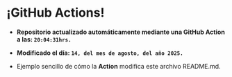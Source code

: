 # ¡GitHub Actions!
* **Repositorio actualizado automáticamente mediante una GitHub Action a las: `20:04:31hrs.`**
* **Modificado el día: `14, del mes de agosto, del año 2025.`**

* Ejemplo sencillo de cómo la **Action** modifica este archivo README.md.
